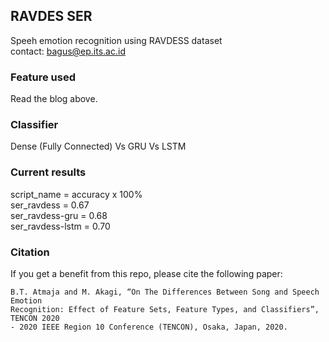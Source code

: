 ## RAVDES SER  
Speeh emotion recognition using RAVDESS dataset  
contact: bagus@ep.its.ac.id

### Feature used
Read the blog above.  

### Classifier
Dense (Fully Connected) Vs GRU Vs LSTM

### Current results  
script_name = accuracy x 100%  
ser_ravdess = 0.67  
ser_ravdess-gru = 0.68  
ser_ravdess-lstm = 0.70  

### Citation
If you get a benefit from this repo, please cite the following paper:
```
B.T. Atmaja and M. Akagi, “On The Differences Between Song and Speech Emotion
Recognition: Effect of Feature Sets, Feature Types, and Classifiers”, TENCON 2020
- 2020 IEEE Region 10 Conference (TENCON), Osaka, Japan, 2020.
``` 
